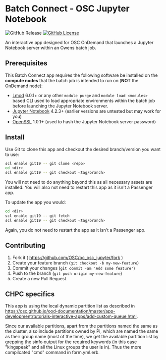 # Batch Connect - OSC Jupyter Notebook

![GitHub Release](https://img.shields.io/github/release/osc/bc_osc_jupyter.svg)
[![GitHub License](https://img.shields.io/badge/license-MIT-green.svg)](https://opensource.org/licenses/MIT)

An interactive app designed for OSC OnDemand that launches a Jupyter Notebook
server within an Owens batch job.

## Prerequisites

This Batch Connect app requires the following software be installed on the
**compute nodes** that the batch job is intended to run on (**NOT** the
OnDemand node):

- [Lmod] 6.0.1+ or any other `module purge` and `module load <modules>` based
  CLI used to load appropriate environments within the batch job before
  launching the Jupyter Notebook server.
- [Jupyter Notebook] 4.2.3+ (earlier versions are untested but may work for
  you)
- [OpenSSL] 1.0.1+ (used to hash the Jupyter Notebook server password)

[Jupyter Notebook]: https://jupyter.org/
[OpenSSL]: https://www.openssl.org/
[Lmod]: https://www.tacc.utexas.edu/research-development/tacc-projects/lmod

## Install

Use Git to clone this app and checkout the desired branch/version you want to
use:

```sh
scl enable git19 -- git clone <repo>
cd <dir>
scl enable git19 -- git checkout <tag/branch>
```

You will not need to do anything beyond this as all necessary assets are
installed. You will also not need to restart this app as it isn't a Passenger
app.

To update the app you would:

```sh
cd <dir>
scl enable git19 -- git fetch
scl enable git19 -- git checkout <tag/branch>
```

Again, you do not need to restart the app as it isn't a Passenger app.

## Contributing

1. Fork it ( https://github.com/OSC/bc_osc_jupyter/fork )
2. Create your feature branch (`git checkout -b my-new-feature`)
3. Commit your changes (`git commit -am 'Add some feature'`)
4. Push to the branch (`git push origin my-new-feature`)
5. Create a new Pull Request

## CHPC specifics

This app is using the local dynamic partition list as described in https://osc.github.io/ood-documentation/master/app-development/tutorials-interactive-apps/add-custom-queue.html.

Since our available partitions, apart from the partitions named the same as the cluster, also include partitions owned by PI, which are named the same as their group name (most of the time), we get the available partition list by grepping the sinfo output for the required keywords (in this case "kingspeak" and all the Linux groups the user is in). Thus the more compilcated "cmd" command in form.yml.erb.

